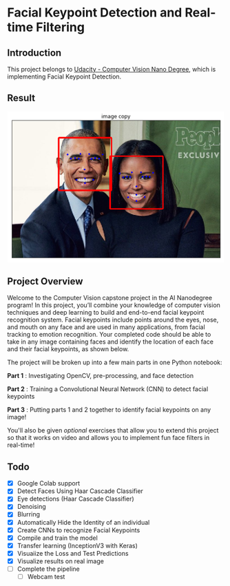 
# Facial Keypoint Detection and Real-time Filtering

## Introduction
This project belongs to [Udacity - Computer Vision Nano Degree](https://www.udacity.com/course/computer-vision-nanodegree--nd891), which is implementing Facial Keypoint Detection.

## Result
![Result](./images/download.png)

## Project Overview

Welcome to the Computer Vision capstone project in the AI Nanodegree program! In this project, you’ll combine your knowledge of computer vision techniques and deep learning to build and end-to-end facial keypoint recognition system. Facial keypoints include points around the eyes, nose, and mouth on any face and are used in many applications, from facial tracking to emotion recognition. Your completed code should be able to take in any image containing faces and identify the location of each face and their facial keypoints, as shown below.

The project will be broken up into a few main parts in one Python notebook:

__Part 1__ : Investigating OpenCV, pre-processing, and face detection

__Part 2__ : Training a Convolutional Neural Network (CNN) to detect facial keypoints

__Part 3__ : Putting parts 1 and 2 together to identify facial keypoints on any image!

You'll also be given *optional* exercises that allow you to extend this project so that it works on video and allows you to implement fun face filters in real-time!

## Todo
- [x] Google Colab support
- [x] Detect Faces Using Haar Cascade Classifier
- [x] Eye detections (Haar Cascade Classifier)
- [x] Denoising 
- [x] Blurring
- [x] Automatically Hide the Identity of an individual
- [x] Create CNNs to recognize Facial Keypoints
- [x] Compile and train the model
- [x] Transfer learning (InceptionV3 with Keras)
- [x] Visuaiize the Loss and Test Predictions
- [x] Visualize results on real image 
- [ ] Complete the pipeline
  - [ ] Webcam test